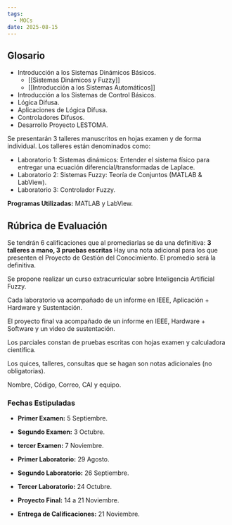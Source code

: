 ```yaml
---
tags:
  - MOCs
date: 2025-08-15
---
```

## Glosario

- Introducción a los Sistemas Dinámicos Básicos.
	- [[Sistemas Dinámicos y Fuzzy]]
	- [[Introducción a los Sistemas Automáticos]]
- Introducción a los Sistemas de Control Básicos.
- Lógica Difusa.
- Aplicaciones de Lógica Difusa.
- Controladores Difusos.
- Desarrollo Proyecto LESTOMA.

Se presentarán 3 talleres manuscritos en hojas examen y de forma individual. Los talleres están denominados como:

- Laboratorio 1: Sistemas dinámicos: Entender el sistema físico para entregar una ecuación diferencial/transformadas de Laplace.
- Laboratorio 2: Sistemas Fuzzy: Teoría de Conjuntos (MATLAB & LabView).
- Laboratorio 3: Controlador Fuzzy.

**Programas Utilizadas:** MATLAB y LabView.
## Rúbrica de Evaluación

Se tendrán 6 calificaciones que al promediarlas se da una definitiva: **3 talleres a mano, 3 pruebas escritas**  Hay una nota adicional para los que presenten el Proyecto de Gestión del Conocimiento. El promedio será la definitiva.

Se propone realizar un curso extracurricular sobre Inteligencia Artificial Fuzzy.

Cada laboratorio va acompañado de un informe en IEEE, Aplicación + Hardware y Sustentación.

El proyecto final va acompañado de un informe en IEEE, Hardware + Software y un video de sustentación.

Los parciales constan de pruebas escritas con hojas examen y calculadora científica.

Los quices, talleres, consultas que se hagan son notas adicionales (no obligatorias).

Nombre, Código, Correo, CAI y equipo.
### Fechas Estipuladas

- **Primer Examen:** 5 Septiembre.
- **Segundo Examen:** 3 Octubre.
- **tercer Examen:** 7 Noviembre.

- **Primer Laboratorio:** 29 Agosto.
- **Segundo Laboratorio:** 26 Septiembre.
- **Tercer Laboratorio:** 24 Octubre.
- **Proyecto Final:** 14 a 21 Noviembre.
  
- **Entrega de Calificaciones:** 21 Noviembre.